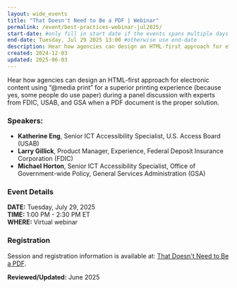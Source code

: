 ```yaml
---
layout: wide_events
title: "That Doesn't Need to Be a PDF | Webinar"
permalink: /event/best-practices-webinar-jul2025/
start-date: #only fill in start date if the events spans multiple days
end-date: Tuesday, Jul 29 2025 13:00 #otherwise use end-date
description: Hear how agencies can design an HTML-first approach for electronic content using “@media print” for a superior printing experience during a panel discussion with experts from FDIC, USAB, and GSA when a PDF document is the proper solution.
created: 2024-12-03
updated: 2025-06-03
---
```

Hear how agencies can design an HTML-first approach for electronic content using “@media print” for a superior printing experience (because yes, some people do use paper) during a panel discussion with experts from FDIC, USAB, and GSA when a PDF document is the proper solution.

### Speakers:
* **Katherine Eng**, Senior ICT Accessibility Specialist, U.S. Access Board (USAB)
* **Larry Gillick**, Product Manager, Experience, Federal Deposit Insurance Corporation (FDIC)
* **Michael Horton**, Senior ICT Accessibility Specialist, Office of Government-wide Policy, General Services Administration (GSA)

### Event Details
**DATE:** Tuesday, July 29, 2025  
**TIME:** 1:00 PM - 2:30 PM ET  
**WHERE:** Virtual webinar

### Registration
Session and registration information is available at: <a href="https://accessibilityonline.org/ADA-Audio/session?id=111171" target="_blank" class="usa-link--external">That Doesn't Need to Be a PDF</a>.

**Reviewed/Updated:** June 2025